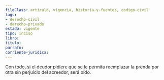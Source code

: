```yaml
---
fileClass: articulo, vigencia, historia-y-fuentes, codigo-civil
tags:
- derecho-civil
- derecho-privado
estado: vigente
tipo: inciso
libro:
titulo:
parrafo:
corriente-juridica:
---
```

Con todo, si el deudor pidiere que se le permita reemplazar la prenda por otra sin perjuicio del acreedor, será oído.